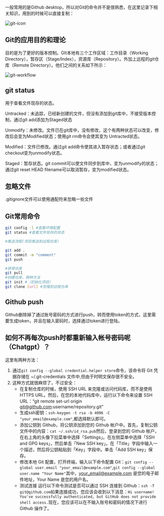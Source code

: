 一般常用的是Github desktop，所以对Git的命令并不是很熟悉，在这里记录下相关知识，用到的时候可以直接复制：

![git-icon](../doc_images/learn/git1.jpeg)

## Git的应用目的和理论

目的是为了更好的版本控制。GIt本地有三个工作区域：工作目录（Working Directory），暂存区（Stage/Index），资源库（Repository）。外加上远程的git仓库（Remote Directory）。他们之间的关系如下所示：

![git-workflow](../doc_images/learn/git2.png)

## git status

用于查看文件现存的状态。

Untracked：未追踪，已经新创建的文件，但没有添加到git库中，不接受版本控制，通过git add添加为Staged状态

Unmodify：未修改。文件已在git库中，没有修改，这个有两种状态可以改变，修改后会变为Modified状态；使用git rm命令会使其变为 Untracted状态。

Modified：文件已修改。通过git add命令使其进入暂存状态；或者通过git checkout变为unmodify状态。

Staged：暂存状态。git commit可以使文件同步到库中，变为unmodify的状态；通过git reset HEAD filename可以取消暂存，变为modified状态。

## 忽略文件

.gitignore文件可以使用通配符来忽略一些文件

## Git常用命令

```bash
git config -l #查看环境配置
git status #查看文件现存的状态

#推送流程(项目推送到远程仓库）

git add .
git commit -m "comment"
git push

#获得仓库
git pull 
#创建仓库，两种方法
git init #（初始化项目）
git clone [url] #克隆到远程仓库
```

## Github push
Github删除掉了通过账号密码的方式进行push，转而使用token的方式，这里需要生成token，并且在输入密码时，选择通过token进行登陆。

## 如何不再每次push时都重新输入帐号密码呢（Chatgpt）？
这里有两种方法：

1. 通过`git config --global credential.helper store`命令，该命令将 Git 凭据存储在 ~/.git-credentials 文件中,但由于时明文保存很不安全。
2. 这种方式就很麻烦了，不过安全：
    - 在复制仓库的时候，使用 SSH URL 来克隆或访问代码库，而不是使用 HTTPS URL。然后，在您的本地代码库中，运行以下命令来设置 SSH URL：“git remote set-url origin git@github.com:username/repository.git”
    - 生成ssh密钥：`ssh-keygen -t rsa -b 4096 -C "your_email@example.com"`,都选择默认即可。
    - 添加公钥到 Github，将公钥添加到您的 Github 帐户中。首先，复制公钥文件中的内容：```cat ~/.ssh/id_rsa.pub```然后，登录到您的 Github 帐户，在右上角的头像下拉菜单中选择「Settings」。在左侧菜单中选择「SSH and GPG keys」，然后单击「New SSH key」。在「Title」字段中输入一个描述，然后将公钥粘贴到「Key」字段中。单击「Add SSH key」保存。
    - 修改本地 Git 配置，打开终端，输入以下命令配置 Git：```git config --global user.email "your_email@example.com"```,```git config --global user.name "Your Name"```其中，your_email@example.com 是您的电子邮件地址，Your Name 是您的用户名。
    - 测试连接 运行以下命令测试是否可以通过 SSH 连接到 Github：```ssh -T git@github.com```如果连接成功，您应该会收到以下消息：```Hi username! You've successfully authenticated, but GitHub does not provide shell access.```现在，您应该可以在不输入账号和密码的情况下进行 Github 操作了。
    
    


